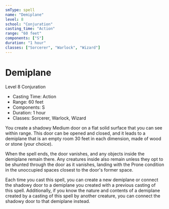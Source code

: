 ```yaml
---
smType: spell
name: "Demiplane"
level: 8
school: "Conjuration"
casting_time: "Action"
range: "60 feet"
components: ["S"]
duration: "1 hour"
classes: ["Sorcerer", "Warlock", "Wizard"]
---
```


# Demiplane
Level 8 Conjuration

- Casting Time: Action
- Range: 60 feet
- Components: S
- Duration: 1 hour
- Classes: Sorcerer, Warlock, Wizard

You create a shadowy Medium door on a flat solid surface that you can see within range. This door can be opened and closed, and it leads to a demiplane that is an empty room 30 feet in each dimension, made of wood or stone (your choice).

When the spell ends, the door vanishes, and any objects inside the demiplane remain there. Any creatures inside also remain unless they opt to be shunted through the door as it vanishes, landing with the Prone condition in the unoccupied spaces closest to the door's former space.

Each time you cast this spell, you can create a new demiplane or connect the shadowy door to a demiplane you created with a previous casting of this spell. Additionally, if you know the nature and contents of a demiplane created by a casting of this spell by another creature, you can connect the shadowy door to that demiplane instead.

